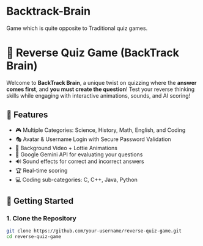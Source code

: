 # Backtrack-Brain
Game which is quite opposite to Traditional quiz games.
# 🔄 Reverse Quiz Game (BackTrack Brain)

Welcome to **BackTrack Brain**, a unique twist on quizzing where the **answer comes first**, and **you must create the question**! Test your reverse thinking skills while engaging with interactive animations, sounds, and AI scoring!

## 🧠 Features

- 🎮 Multiple Categories: Science, History, Math, English, and Coding
- 🎭 Avatar & Username Login with Secure Password Validation
- 🎥 Background Video + Lottie Animations
- 🤖 Google Gemini API for evaluating your questions
- 🔊 Sound effects for correct and incorrect answers
- 🏆 Real-time scoring
- 💻 Coding sub-categories: C, C++, Java, Python


## 🚀 Getting Started

### 1. Clone the Repository
```bash
git clone https://github.com/your-username/reverse-quiz-game.git
cd reverse-quiz-game
